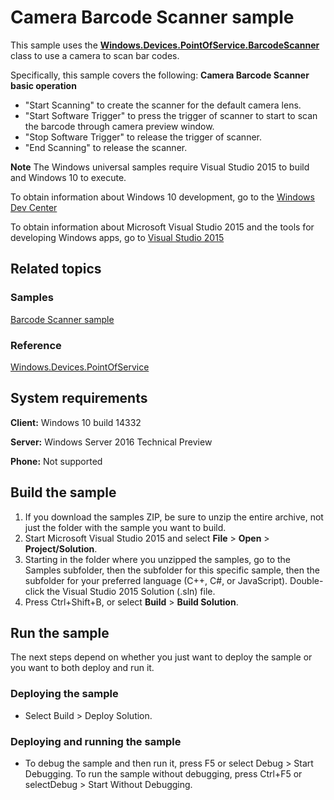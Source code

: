 <!---
  category: DevicesSensorsAndPower
  samplefwlink: http://go.microsoft.com/fwlink/p/?LinkId=799154
--->

# Camera Barcode Scanner sample

This sample uses the [**Windows.Devices.PointOfService.BarcodeScanner**](http://msdn.microsoft.com/library/windows/apps/dn298071) class
to use a camera to scan bar codes.

Specifically, this sample covers the following:
**Camera Barcode Scanner basic operation**
- "Start Scanning" to create the scanner for the default camera lens.
- "Start Software Trigger" to press the trigger of scanner to start to scan the barcode through camera preview window.
- "Stop Software Trigger" to release the trigger of scanner.
- "End Scanning" to release the scanner.

**Note** The Windows universal samples require Visual Studio 2015 to build and Windows 10 to execute.
 
To obtain information about Windows 10 development, go to the [Windows Dev Center](http://go.microsoft.com/fwlink/?LinkID=532421)

To obtain information about Microsoft Visual Studio 2015 and the tools for developing Windows apps, go to [Visual Studio 2015](http://go.microsoft.com/fwlink/?LinkID=532422)

## Related topics

### Samples

[Barcode Scanner sample](/Samples/BarcodeScanner)

### Reference

[Windows.Devices.PointOfService](http://msdn.microsoft.com/library/windows/apps/dn298071)

## System requirements

**Client:** Windows 10 build 14332

**Server:** Windows Server 2016 Technical Preview

**Phone:** Not supported

## Build the sample

1. If you download the samples ZIP, be sure to unzip the entire archive, not just the folder with the sample you want to build. 
2. Start Microsoft Visual Studio 2015 and select **File** \> **Open** \> **Project/Solution**.
3. Starting in the folder where you unzipped the samples, go to the Samples subfolder, then the subfolder for this specific sample, then the subfolder for your preferred language (C++, C#, or JavaScript). Double-click the Visual Studio 2015 Solution (.sln) file.
4. Press Ctrl+Shift+B, or select **Build** \> **Build Solution**.

## Run the sample

The next steps depend on whether you just want to deploy the sample or you want to both deploy and run it.

### Deploying the sample

- Select Build > Deploy Solution. 

### Deploying and running the sample

- To debug the sample and then run it, press F5 or select Debug >  Start Debugging. To run the sample without debugging, press Ctrl+F5 or selectDebug > Start Without Debugging. 
